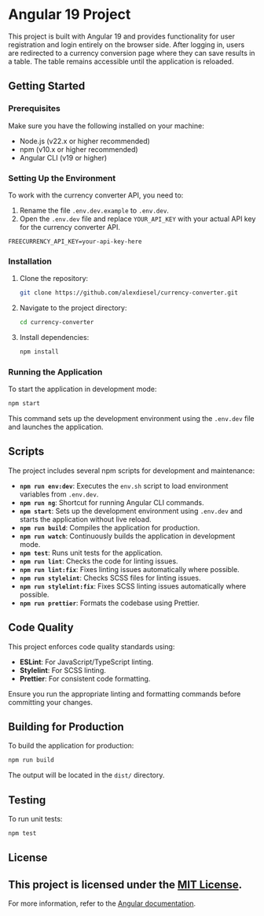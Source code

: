 # Angular 19 Project

This project is built with Angular 19 and provides functionality for user registration and login entirely on the browser side. After logging in, users are redirected to a currency conversion page where they can save results in a table. The table remains accessible until the application is reloaded.

## Getting Started

### Prerequisites

Make sure you have the following installed on your machine:

- Node.js (v22.x or higher recommended)
- npm (v10.x or higher recommended)
- Angular CLI (v19 or higher)

### Setting Up the Environment

To work with the currency converter API, you need to:

1. Rename the file `.env.dev.example` to `.env.dev`.
2. Open the `.env.dev` file and replace `YOUR_API_KEY` with your actual API key for the currency converter API.

```env
FREECURRENCY_API_KEY=your-api-key-here
```

### Installation

1. Clone the repository:
   ```bash
   git clone https://github.com/alexdiesel/currency-converter.git
   ```
2. Navigate to the project directory:
   ```bash
   cd currency-converter
   ```
3. Install dependencies:
   ```bash
   npm install
   ```

### Running the Application

To start the application in development mode:
```bash
npm start
```
This command sets up the development environment using the `.env.dev` file and launches the application.

## Scripts

The project includes several npm scripts for development and maintenance:

- **`npm run env:dev`**: Executes the `env.sh` script to load environment variables from `.env.dev`.
- **`npm run ng`**: Shortcut for running Angular CLI commands.
- **`npm start`**: Sets up the development environment using `.env.dev` and starts the application without live reload.
- **`npm run build`**: Compiles the application for production.
- **`npm run watch`**: Continuously builds the application in development mode.
- **`npm test`**: Runs unit tests for the application.
- **`npm run lint`**: Checks the code for linting issues.
- **`npm run lint:fix`**: Fixes linting issues automatically where possible.
- **`npm run stylelint`**: Checks SCSS files for linting issues.
- **`npm run stylelint:fix`**: Fixes SCSS linting issues automatically where possible.
- **`npm run prettier`**: Formats the codebase using Prettier.

## Code Quality

This project enforces code quality standards using:

- **ESLint**: For JavaScript/TypeScript linting.
- **Stylelint**: For SCSS linting.
- **Prettier**: For consistent code formatting.

Ensure you run the appropriate linting and formatting commands before committing your changes.

## Building for Production

To build the application for production:
```bash
npm run build
```
The output will be located in the `dist/` directory.

## Testing

To run unit tests:
```bash
npm test
```

## License

This project is licensed under the [MIT License](https://opensource.org/licenses/MIT).
---

For more information, refer to the [Angular documentation](https://angular.io/docs).

